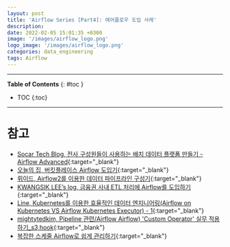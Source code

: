 ```yaml
---
layout: post
title: 'Airflow Series [Part4]: 에어플로우 도입 사례'
description: 
date: 2022-02-05 15:01:35 +0300
image: '/images/airflow_logo.png'
logo_image: '/images/airflow_logo.png'
categories: data_engineering
tags: Airflow
---
```

---

**Table of Contents**
{: #toc }
*  TOC
{:toc}

---



# 참고

- [Socar Tech Blog, 전사 구성원들이 사용하는 배치 데이터 플랫폼 만들기 - Airflow Advanced](https://tech.socarcorp.kr/data/2022/11/09/advanced-airflow-for-databiz.html){:target="_blank"}
- [오늘의 집, 버킷플레이스 Airflow 도입기](https://www.bucketplace.com/post/2021-04-13-%EB%B2%84%ED%82%B7%ED%94%8C%EB%A0%88%EC%9D%B4%EC%8A%A4-airflow-%EB%8F%84%EC%9E%85%EA%B8%B0/){:target="_blank"}
- [뤼이드, Airflow2를 이용한 데이터 파이프라인 구성기](https://medium.com/riiid-teamblog-kr/airflow2%EB%A5%BC-%EC%9D%B4%EC%9A%A9%ED%95%9C-%EB%8D%B0%EC%9D%B4%ED%84%B0-%ED%8C%8C%EC%9D%B4%ED%94%84%EB%9D%BC%EC%9D%B8-%EA%B5%AC%EC%84%B1%EA%B8%B0-ab1ff1471546){:target="_blank"}
- [KWANGSIK LEE’s log, 금융권 사내 ETL 처리에 Airflow를 도입하기](http://www.kwangsiklee.com/2022/01/%EA%B8%88%EC%9C%B5%EA%B6%8C-%EC%82%AC%EB%82%B4-etl-%EC%B2%98%EB%A6%AC%EC%97%90-airflow%EB%A5%BC-%EB%8F%84%EC%9E%85%ED%95%98%EA%B8%B0/){:target="_blank"}
- [Line, Kubernetes를 이용한 효율적인 데이터 엔지니어링(Airflow on Kubernetes VS Airflow Kubernetes Executor) - 1](https://engineering.linecorp.com/ko/blog/data-engineering-with-airflow-k8s-1/){:target="_blank"}
- [mightytedkim, Pipeline 관련/Airflow Airflow) 'Custom Operator' 실무 적용하기_s3,hook](https://mightytedkim.tistory.com/150){:target="_blank"}
- [복잡한 스케줄 Airflow로 쉽게 관리하기](https://blog.kmong.com/%EB%B3%B5%EC%9E%A1%ED%95%9C-%EC%8A%A4%EC%BC%80%EC%A4%84-airflow%EB%A1%9C-%EC%89%BD%EA%B2%8C-%EA%B4%80%EB%A6%AC%ED%95%98%EA%B8%B0-71ccf026b5fe){:target="_blank"}
